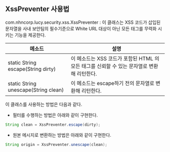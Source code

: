 ## XssPreventer 사용법
com.nhncorp.lucy.security.xss.XssPreventer : 이 클래스는 XSS 코드가 삽입된 문자열을 사내 보안팀의 필수기준으로 White URL 대상이 아닌 모든 태그를 무력화 시키는 기능을 제공한다.

| 메소드                                             |설명 |
|-------------------------|--------------------------------|
|static String escape(String dirty)|이 메소드는 XSS 코드가 포함된 HTML 의 모든 태그를 신뢰할 수 있는 문자열로 변환해 리턴한다.|
|static String unescape(String clean)|이 메소드는 escape하기 전의 문자열로 변환해 리턴한다.|

이 클래스를 사용하는 방법은 다음과 같다.

-  필터를 수행하는 방법은 아래와 같이 구현한다. 

``` java
String clean = XssPreventer.escape(dirty);
```

- 원본 메시지로 변환하는 방법은 아래와 같이 구현한다.

``` java
String origin = XssPreventer.unescape(clean);
```